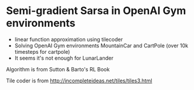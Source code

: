 # Semi-gradient Sarsa in OpenAI Gym environments

* linear function approximation using tilecoder
* Solving OpenAI Gym environments MountainCar and CartPole (over 10k timesteps for cartpole)
* It seems it's not enough for LunarLander

Algorithm is from Sutton & Barto's RL Book

Tile coder is from http://incompleteideas.net/tiles/tiles3.html
